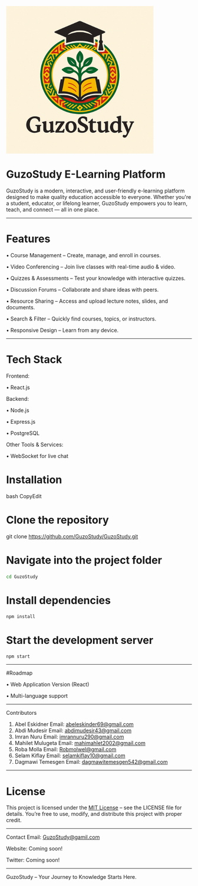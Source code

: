 <img align=center width="400" height="400" alt="image" src="https://github.com/GuzoStudy/GuzoStudy/blob/main/GuzoStudyLogo.png?raw=true" />

# GuzoStudy E-Learning Platform

GuzoStudy is a modern, interactive, and user-friendly e-learning platform designed to make quality education accessible to everyone. Whether you're a student, educator, or lifelong learner, GuzoStudy empowers you to learn, teach, and connect — all in one place.
________________________________________
 
# Features
 
•	 Course Management – Create, manage, and enroll in courses.

•	 Video Conferencing – Join live classes with real-time audio & video.

•	 Quizzes & Assessments – Test your knowledge with interactive quizzes.

•	 Discussion Forums – Collaborate and share ideas with peers.

•	 Resource Sharing – Access and upload lecture notes, slides, and documents.

•	 Search & Filter – Quickly find courses, topics, or instructors.

•	 Responsive Design – Learn from any device.
________________________________________
# Tech Stack
 
Frontend:

•	React.js

Backend:

•	Node.js

•	Express.js

•	PostgreSQL

Other Tools & Services:

•	WebSocket for live chat

# Installation
bash
CopyEdit
# Clone the repository
git clone https://github.com/GuzoStudy/GuzoStudy.git

# Navigate into the project folder
```bash
cd GuzoStudy
```

# Install dependencies
```
npm install
```

# Start the development server
```
npm start
```
________________________________________
#Roadmap

•	Web Application Version (React)

•	Multi-language support

________________________________________
Contributors
1.	Abel Eskidner Email: abeleskinder69@gmail.com
2.	Abdi Mudesir Email: abdimudesir43@gmail.com 
3.	Imran Nuru Email: imrannuru290@gmail.com
4.	Mahilet Mulugeta Email: mahimahlet2002@gmail.com
5.	Roba Molla Email: Robmolwel@gmail.com
6.	Selam Kiflay Email: selamkiflay10@gmail.com
7.	Dagmawi Temesgen Email: dagmawitemesgen542@gmail.com
________________________________________
# License
This project is licensed under the [MIT License](LICENSE) – see the LICENSE file for details.
You’re free to use, modify, and distribute this project with proper credit.
________________________________________

 Contact 
 Email: GuzoStudy@gamil.com
 
 Website: Coming soon!
 
 Twitter: Coming soon!
________________________________________
GuzoStudy – Your Journey to Knowledge Starts Here. 
